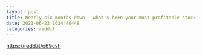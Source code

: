 ```yaml
--- 
layout: post 
title: Nearly six months down - what's been your most profitable stock this half year? 
date: 2021-06-23 1624440448 
categories: reddit 
--- 
```

https://redd.it/o69csh